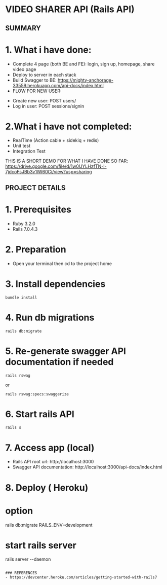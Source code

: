 # VIDEO SHARER API (Rails API)


## SUMMARY
# 1. What i have done: 
- Complete 4 page (both BE and FE): login, sign up, homepage, share video page
- Deploy to server in each stack
- Build Swagger to BE: https://mighty-anchorage-33559.herokuapp.com/api-docs/index.html
- FLOW FOR NEW USER: 
 * Create new user: POST users/ 
 * Log in user: POST sessions/signin

# 2.What i have not completed:
-  RealTime (Action cable + sidekiq + redis)
- Unit test
- Integration Test

THIS IS A SHORT DEMO FOR WHAT I HAVE DONE SO FAR: https://drive.google.com/file/d/1w0UYLHzfTN-I-7jdcoFsJBb3v1lW60Ci/view?usp=sharing

## PROJECT DETAILS
# 1. Prerequisites
- Ruby 3.2.0
- Rails 7.0.4.3

# 2. Preparation 
- Open your terminal then cd to the project home

# 3. Install dependencies
```
bundle install
```

# 4. Run db migrations
```
rails db:migrate
```

# 5. Re-generate swagger API documentation if needed
```
rails rswag
```
or
```
rails rswag:specs:swaggerize
```
# 6. Start rails API
```
rails s
```

# 7. Access app (local)
- Rails API root url: http://localhost:3000
- Swagger API documentation: http://localhost:3000/api-docs/index.html

# 8. Deploy ( Heroku)



# option
rails db:migrate RAILS_ENV=development

# start rails server
rails server --daemon
```

### REFERENCES
- https://devcenter.heroku.com/articles/getting-started-with-rails7